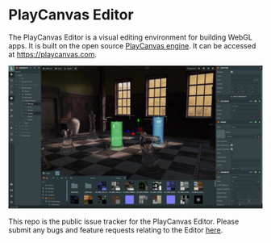 # PlayCanvas Editor

The PlayCanvas Editor is a visual editing environment for building WebGL apps. It is built on the open source [PlayCanvas engine](https://github.com/playcanvas/engine). It can be accessed at https://playcanvas.com.

![Editor](images/editor.png)

This repo is the public issue tracker for the PlayCanvas Editor. Please submit any bugs and feature requests relating to the Editor [here](https://github.com/playcanvas/editor/issues).
